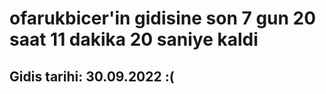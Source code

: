 # ofarukbicer'in gidisine son 7 gun 20 saat 11 dakika 20 saniye kaldi

## Gidis tarihi: 30.09.2022 :(